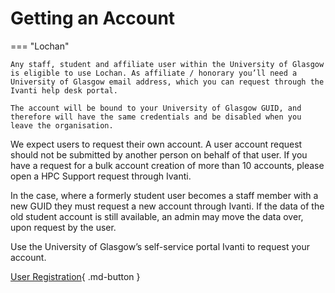 # Getting an Account

=== "Lochan"

    Any staff, student and affiliate user within the University of Glasgow is eligible to use Lochan. As affiliate / honorary you’ll need a University of Glasgow email address, which you can request through the Ivanti help desk portal. 

    The account will be bound to your University of Glasgow GUID, and therefore will have the same credentials and be disabled when you leave the organisation. 

We expect users to request their own account. A user account request should not be submitted by another person on behalf of that user. If you have a request for a bulk account creation of more than 10 accounts, please open a HPC Support request through Ivanti.

In the case, where a formerly student user becomes a staff member with a new GUID they must request a new account through Ivanti. If the data of the old student account is still available, an admin may move the data over, upon request by the user.

Use the University of Glasgow’s self-service portal Ivanti to request your account. 

[User Registration](https://glasgow.saasiteu.com/Modules/SelfService/#serviceCatalog/request/CDA3CC542ACA46519AE911214CCF383E){ .md-button }
